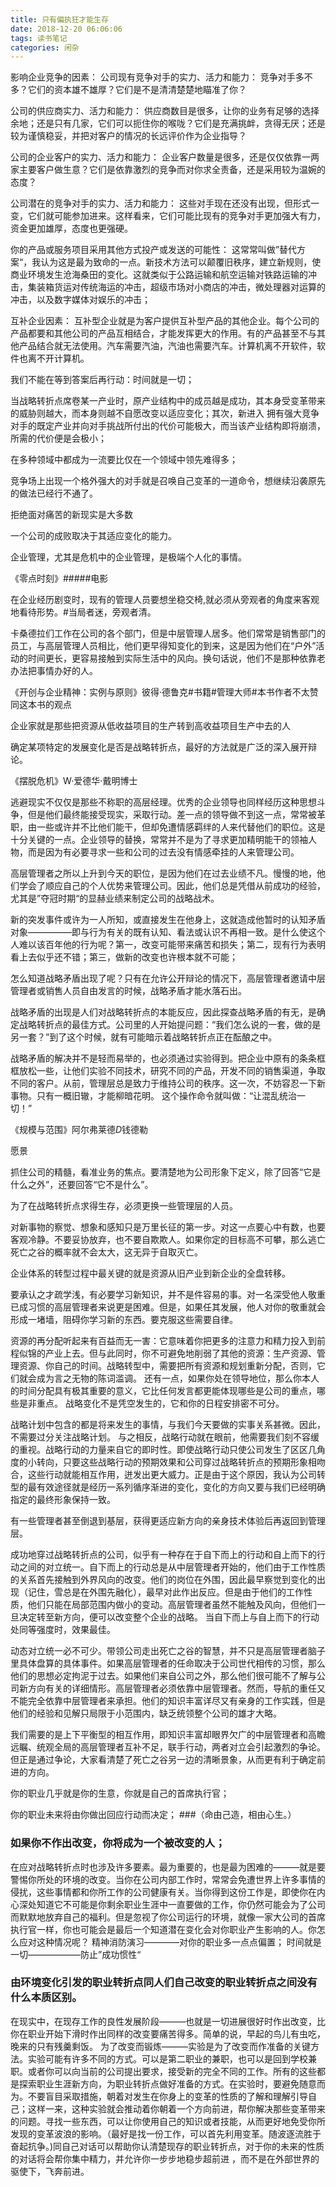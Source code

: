 ```yaml
---
title: 只有偏执狂才能生存
date: 2018-12-20 06:06:06
tags: 读书笔记
categories: 闲杂
---
```


影响企业竞争的因素：
公司现有竞争对手的实力、活力和能力：
竞争对手多不多？它们的资本雄不雄厚？它们是不是清清楚楚地瞄准了你？

公司的供应商实力、活力和能力：
供应商数目是很多，让你的业务有足够的选择余地；还是只有几家，它们可以扼住你的喉咙？它们是充满挑衅，贪得无厌；还是较为谨慎稳妥，并把对客户的情况的长远评价作为企业指导？

公司的企业客户的实力、活力和能力：
企业客户数量是很多，还是仅仅依靠一两家主要客户做生意？它们是依靠激烈的竞争而对你求全责备，还是采用较为温婉的态度？

公司潜在的竞争对手的实力、活力和能力：
这些对手现在还没有出现，但形式一变，它们就可能参加进来。这样看来，它们可能比现有的竞争对手更加强大有力，资金更加雄厚，态度也更强硬。

你的产品或服务项目采用其他方式投产或发送的可能性：
这常常叫做”替代方案“，我认为这是最为致命的一点。新技术方法可以颠覆旧秩序，建立新规则，使商业环境发生沧海桑田的变化。这就类似于公路运输和航空运输对铁路运输的冲击，集装箱货运对传统海运的冲击，超级市场对小商店的冲击，微处理器对运算的冲击，以及数字媒体对娱乐的冲击；

<!--more-->

互补企业因素：
互补型企业就是为客户提供互补型产品的其他企业。每个公司的产品都要和其他公司的产品互相结合，才能发挥更大的作用。有的产品甚至不与其他产品结合就无法使用。汽车需要汽油，汽油也需要汽车。计算机离不开软件，软件也离不开计算机。

我们不能在等到答案后再行动：时间就是一切；

当战略转折点席卷某一产业时，原产业结构中的成员越是成功，其本身受变革带来的威胁则越大，而本身则越不自愿改变以适应变化；其次，新进入 拥有强大竞争对手的既定产业并向对手挑战所付出的代价可能极大，而当该产业结构即将崩溃，所需的代价便是会极小；

在多种领域中都成为一流要比仅在一个领域中领先难得多；

竞争场上出现一个格外强大的对手就是召唤自己变革的一道命令，想继续沿袭原先的做法已经行不通了。

拒绝面对痛苦的新现实是大多数

一个公司的成败取决于其适应变化的能力。

企业管理，尤其是危机中的企业管理，是极端个人化的事情。

《零点时刻》#####电影

在企业经历剧变时，现有的管理人员要想坐稳交椅,就必须从旁观者的角度来客观地看待形势。#当局者迷，旁观者清。

卡桑德拉们工作在公司的各个部门，但是中层管理人居多。他们常常是销售部门的员工，与高层管理人员相比，他们更早得知变化的到来，这是因为他们在“户外”活动的时间更长，更容易接触到实际生活中的风向。换句话说，他们不是那种依靠老办法把事情办好的人。

《开创与企业精神：实例与原则》彼得·德鲁克#书籍#管理大师#本书作者不太赞同这本书的观点

企业家就是那些把资源从低收益项目的生产转到高收益项目生产中去的人

确定某项特定的发展变化是否是战略转折点，最好的方法就是广泛的深入展开辩论。

《摆脱危机》W·爱德华·戴明博士

逃避现实不仅仅是那些不称职的高层经理。优秀的企业领导也同样经历这种思想斗争，但是他们最终能接受现实，采取行动。差一点的领导做不到这一点，常常被革职，由一些或许并不比他们能干，但却免遭情感羁绊的人来代替他们的职位。这是十分关键的一点。企业领导的替换，常常并不是为了寻求更加精明能干的领袖人物，而是因为有必要寻求一些和公司的过去没有情感牵挂的人来管理公司。

高层管理者之所以上升到今天的职位，是因为他们在过去业绩不凡。慢慢的地，他们学会了顺应自己的个人优势来管理公司。因此，他们总是凭借从前成功的经验，尤其是”夺冠时期“的显赫业绩来制定公司的战略战术。

新的突发事件或许为一人所知，或直接发生在他身上，这就造成他暂时的认知矛盾对象—————即与行为有关的既有认知、看法或认识不再相一致。是什么使这个人难以该百年他的行为呢？第一，改变可能带来痛苦和损失；第二，现有行为表明看上去似乎还不错；第三，做新的改变也许根本就不可能；

怎么知道战略矛盾出现了呢？只有在允许公开辩论的情况下，高层管理者邀请中层管理者或销售人员自由发言的时候，战略矛盾才能水落石出。

战略矛盾的出现是人们对战略转折点的本能反应，因此探查战略矛盾的有无，是确定战略转折点的最佳方式。公司里的人开始提问题：“我们怎么说的一套，做的是另一套？”到了这个时候，就有可能暗示着战略转折点正在酝酿之中。

战略矛盾的解决并不是轻而易举的，也必须通过实验得到。把企业中原有的条条框框放松一些，让他们实验不同技术，研究不同的产品，开发不同的销售渠道，争取不同的客户。从前，管理层总是致力于维持公司的秩序。这一次，不妨容忍一下新事物。只有一概旧辙，才能柳暗花明。
这个操作命令就叫做：“让混乱统治一切！”

《规模与范围》阿尔弗莱德*D*钱德勒

愿景

抓住公司的精髓，看准业务的焦点。要清楚地为公司形象下定义，除了回答“它是什么之外”，还要回答“它不是什么”。

为了在战略转折点求得生存，必须更换一些管理层的人员。

对新事物的察觉、想象和感知只是万里长征的第一步。对这一点要心中有数，也要客观冷静。不要妥协放弃，也不要自欺欺人。如果你定的目标高不可攀，那么逃亡死亡之谷的概率就不会太大，这无异于自取灭亡。


企业体系的转型过程中最关键的就是资源从旧产业到新企业的全盘转移。

要承认之才疏学浅，有必要学习新知识，并不是件容易的事。对一名深受他人敬重已成习惯的高层管理者来说更是困难。但是，如果任其发展，他人对你的敬重就会形成一堵墙，阻碍你学习新的东西。要克服这些需要自律。

资源的再分配听起来有百益而无一害：它意味着你把更多的注意力和精力投入到前程似锦的产业上去。但与此同时，你不可避免地削弱了其他的资源：生产资源、管理资源、你自己的时间。战略转型中，需要把所有资源和规划重新分配，否则，它们就会成为言之无物的陈词滥调。
还有一点，如果你处在领导地位，那么你本人的时间分配具有极其重要的意义，它比任何发言都更能体现哪些是公司的重点，哪些是非重点。
战略变化不是凭空发生的，它和你的日程安排密不可分。

战略计划中包含的都是将来发生的事情，与我们今天要做的实事关系甚微。因此，不需要过分关注战略计划。
与之相反，战略行动就在眼前，他需要我们刻不容缓的重视。战略行动的力量来自它的即时性。即使战略行动只使公司发生了区区几角度的小转向，只要这些战略行动的预期效果和公司穿过战略转折点的预期形象相吻合，这些行动就能相互作用，迸发出更大威力。正是由于这个原因，我认为公司转型的最有效途径就是经历一系列循序渐进的变化，变化的方向又要与我们已经明确指定的最终形象保持一致。

有一些管理者甚至倒退到基层，获得更适应新方向的亲身技术体验后再返回到管理层。

成功地穿过战略转折点的公司，似乎有一种存在于自下而上的行动和自上而下的行动之间的对立统一。自下而上的行动总是从中层管理者开始的，他们由于工作性质的关系首先接触到外界风向的改变。他们的岗位在外围，因此最早察觉到变化的出现（记住，雪总是在外围先融化），最早对此作出反应。但是由于他们的工作性质，他们只能在局部范围内做小的变动。高层管理者虽然不能触及风向，但他们一旦决定转至新方向，便可以改变整个企业的战略。
当自下而上与自上而下的行动处同等强度时，效果最佳。

动态对立统一必不可少。带领公司走出死亡之谷的智慧，并不只是高层管理者脑子里具体盘算的具体事件。如果高层管理者的任命取决于公司世代相传的习惯，那么他们的思想必定拘泥于过去。如果他们来自公司之外，那么他们很可能不了解与公司新方向有关的详细情形。高层管理者必须依靠中层管理者。然而，导航的重任又不能完全依靠中层管理者来承担。他们的知识丰富详尽又有亲身的工作实践，但是他们的经验和见解只局限于小范围内，缺乏统领整个公司的雄才大略。

我们需要的是上下平衡型的相互作用，即知识丰富却眼界欠广的中层管理者和高瞻远瞩、统观全局的高层管理者互补不足，联手行动，两者对立会引起激烈的争论。但正是通过争论，大家看清楚了死亡之谷另一边的清晰景象，从而更有利于确定前进的方向。

你的职业几乎就是你的生意，你就是自己的首席执行官；

你的职业未来将由你做出回应行动而决定；
###（命由己造，相由心生。）

### 如果你不作出改变，你将成为一个被改变的人；

在应对战略转折点时也涉及许多要素。最为重要的，也是最为困难的———就是要警惕你所处的环境的改变。当你在公司内部工作时，常常会免遭世界上许多事情的侵扰，这些事情都和你所工作的公司健康有关。当你得到这份工作是，即使你在内心深处知道它不可能是你剩余职业生涯中一直要做的工作，你仍然可能会为了公司而默默地放弃自己的福利。但是忽视了你公司运行的环境，就像一家大公司的首席执行官一样，你也可能会是最后一个知道潜在变化会对你职业产生影响的人。你怎么应对这种情况呢？
精神消防演习————对你的职业多一点点偏置；
时间就是一切——————防止”成功惯性“

### 由环境变化引发的职业转折点同人们自己改变的职业转折点之间没有什么本质区别。

在现实中，在现存工作的良性发展阶段———也就是一切进展很好时作出改变，比你在职业开始下滑时作出同样的改变要痛苦得多。简单的说，早起的鸟儿有虫吃，晚来的只有残羹剩饭。
为了改变而锻炼———实验是为了改变而作准备的关键方法。实验可能有许多不同的方式。可以是第二职业的兼职，也可以是回到学校兼职。或者你可以向当前的公司提出要求，接受新的完全不同的工作。所有的这些都是探索职业生涯新方向，为职业转折点做好准备的方式。在实验时，要避免随意而为。不要盲目采取措施，朝着对发生在你身上的变革的性质的了解和理解引导自己；这样一来，这种实验就会推动着你朝着一个方向前进，帮你解决那些变革带来的问题。寻找一些东西，可以让你使用自己的知识或者技能，从而更好地免受你所发现的变革波浪的影响。（最好是找一份工作，可以首先利用变革。随波逐流胜于奋起抗争。)同自己对话可以帮助你认清楚现存的职业转折点，对于你的未来的性质的对话将会帮你集中精力，并允许你一步步地稳步超前进 ，而不是在外部世界的驱使下，飞奔前进。


